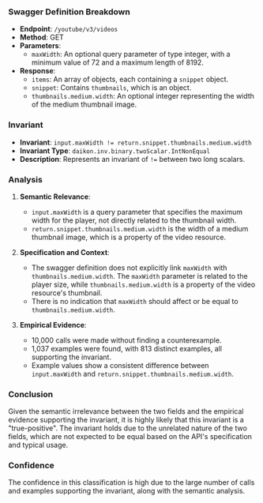 ### Swagger Definition Breakdown

- **Endpoint**: `/youtube/v3/videos`
- **Method**: GET
- **Parameters**:
  - `maxWidth`: An optional query parameter of type integer, with a minimum value of 72 and a maximum length of 8192.
- **Response**:
  - `items`: An array of objects, each containing a `snippet` object.
  - `snippet`: Contains `thumbnails`, which is an object.
  - `thumbnails.medium.width`: An optional integer representing the width of the medium thumbnail image.

### Invariant

- **Invariant**: `input.maxWidth != return.snippet.thumbnails.medium.width`
- **Invariant Type**: `daikon.inv.binary.twoScalar.IntNonEqual`
- **Description**: Represents an invariant of `!=` between two long scalars.

### Analysis

1. **Semantic Relevance**:
   - `input.maxWidth` is a query parameter that specifies the maximum width for the player, not directly related to the thumbnail width.
   - `return.snippet.thumbnails.medium.width` is the width of a medium thumbnail image, which is a property of the video resource.

2. **Specification and Context**:
   - The swagger definition does not explicitly link `maxWidth` with `thumbnails.medium.width`. The `maxWidth` parameter is related to the player size, while `thumbnails.medium.width` is a property of the video resource's thumbnail.
   - There is no indication that `maxWidth` should affect or be equal to `thumbnails.medium.width`.

3. **Empirical Evidence**:
   - 10,000 calls were made without finding a counterexample.
   - 1,037 examples were found, with 813 distinct examples, all supporting the invariant.
   - Example values show a consistent difference between `input.maxWidth` and `return.snippet.thumbnails.medium.width`.

### Conclusion

Given the semantic irrelevance between the two fields and the empirical evidence supporting the invariant, it is highly likely that this invariant is a "true-positive". The invariant holds due to the unrelated nature of the two fields, which are not expected to be equal based on the API's specification and typical usage.

### Confidence

The confidence in this classification is high due to the large number of calls and examples supporting the invariant, along with the semantic analysis.

